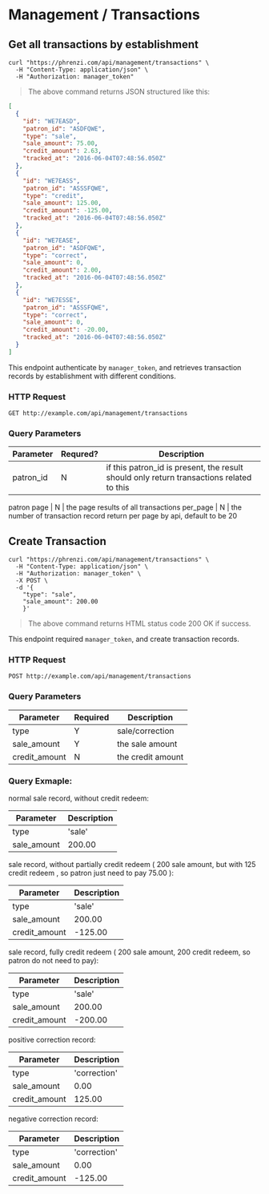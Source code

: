 # Management / Transactions

## Get all transactions by establishment

```shell
curl "https://phrenzi.com/api/management/transactions" \
  -H "Content-Type: application/json" \
  -H "Authorization: manager_token"
```

> The above command returns JSON structured like this:

```json
[
  {
    "id": "WE7EASD",
    "patron_id": "ASDFQWE",
    "type": "sale",
    "sale_amount": 75.00,
    "credit_amount": 2.63,
    "tracked_at": "2016-06-04T07:48:56.050Z"
  },
  {
    "id": "WE7EASS",
    "patron_id": "ASSSFQWE",
    "type": "credit",
    "sale_amount": 125.00,
    "credit_amount": -125.00,
    "tracked_at": "2016-06-04T07:48:56.050Z"
  },
  {
    "id": "WE7EASE",
    "patron_id": "ASDFQWE",
    "type": "correct",
    "sale_amount": 0,
    "credit_amount": 2.00,
    "tracked_at": "2016-06-04T07:48:56.050Z"
  },
  {
    "id": "WE7ESSE",
    "patron_id": "ASSSFQWE",
    "type": "correct",
    "sale_amount": 0,
    "credit_amount": -20.00,
    "tracked_at": "2016-06-04T07:48:56.050Z"
  }
]
```

This endpoint authenticate by `manager_token`, and retrieves transaction records by establishment with different conditions.

### HTTP Request

`GET http://example.com/api/management/transactions`

### Query Parameters

Parameter | Requred? | Description
--------- | ----------- | ---------
patron_id | N | if this patron_id is present, the result should only return transactions related to this
patron
page | N | the page results of all transactions
per_page | N | the number of transaction record return per page by api, default to be 20

## Create Transaction
```shell
curl "https://phrenzi.com/api/management/transactions" \
  -H "Content-Type: application/json" \
  -H "Authorization: manager_token" \
  -X POST \
  -d '{
    "type": "sale",
    "sale_amount": 200.00
    }'
```

> The above command returns HTML status code 200 OK if success.

This endpoint required `manager_token`, and create transaction records.

### HTTP Request

`POST http://example.com/api/management/transactions`

### Query Parameters

Parameter | Required | Description
--------- | ----------- | -----------
type | Y | sale/correction
sale_amount | Y | the sale amount
credit_amount | N | the credit amount

### Query Exmaple:

normal sale record, without credit redeem:

Parameter | Description
--------- | -----------
type | 'sale'
sale_amount | 200.00

sale record, without partially credit redeem ( 200 sale amount, but with 125 credit redeem , so patron just need to pay 75.00 ):

Parameter | Description
--------- | -----------
type | 'sale'
sale_amount | 200.00
credit_amount | -125.00

sale record, fully credit redeem ( 200 sale amount, 200 credit redeem, so patron do not need to pay):

Parameter | Description
--------- | -----------
type | 'sale'
sale_amount | 200.00
credit_amount | -200.00

positive correction record:

Parameter | Description
--------- | -----------
type | 'correction'
sale_amount | 0.00
credit_amount | 125.00

negative correction record:

Parameter | Description
--------- | -----------
type | 'correction'
sale_amount | 0.00
credit_amount | -125.00
